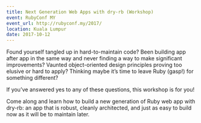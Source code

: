 ```yaml
---
title: Next Generation Web Apps with dry-rb (Workshop)
event: RubyConf MY
event_url: http://rubyconf.my/2017/
location: Kuala Lumpur
date: 2017-10-12
---
```


Found yourself tangled up in hard-to-maintain code? Been building app after app in the same way and never finding a way to make significant improvements? Vaunted object-oriented design principles proving too elusive or hard to apply? Thinking maybe it’s time to leave Ruby (gasp!) for something different?

If you’ve answered yes to any of these questions, this workshop is for you!

Come along and learn how to build a new generation of Ruby web app with dry-rb: an app that is robust, cleanly architected, and just as easy to build now as it will be to maintain later.
